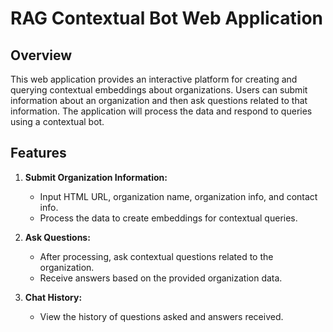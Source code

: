 
# RAG Contextual Bot Web Application

## Overview

This web application provides an interactive platform for creating and querying contextual embeddings about organizations. Users can submit information about an organization and then ask questions related to that information. The application will process the data and respond to queries using a contextual bot.

## Features

1. **Submit Organization Information:**
   - Input HTML URL, organization name, organization info, and contact info.
   - Process the data to create embeddings for contextual queries.

2. **Ask Questions:**
   - After processing, ask contextual questions related to the organization.
   - Receive answers based on the provided organization data.

3. **Chat History:**
   - View the history of questions asked and answers received.



